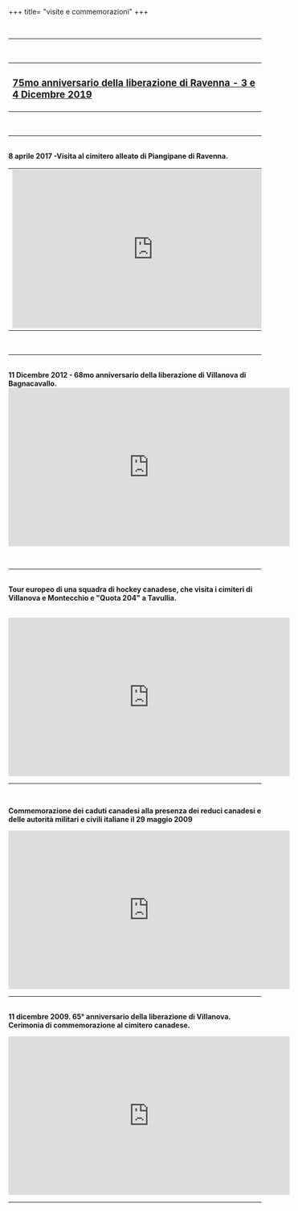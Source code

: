 +++
title= "visite e commemorazioni"
+++

<br><hr><br>
<table><tr><td>
 <h3> <a href="/cemeteries/75mocanadesi"> 75mo anniversario della liberazione di Ravenna - 3 e 4 Dicembre 2019 </a> </h3></td><tr>
</table>
<br><hr><br>
<b>8 aprile 2017 -Visita al cimitero alleato di Piangipane di Ravenna.   
</b><br>
<table><tr><td>
<iframe width="560" height="315" src="https://www.youtube.com/embed/v7W3UAI0C2g" frameborder="0" allowfullscreen></iframe>
</td><td> <h2> <a href="/cemeteries/8-aprile-2017"> ... Vedi altro </a> </h2></td><tr>
</table>
<br><hr><br>
<b>11 Dicembre 2012 - 68mo anniversario della liberazione di Villanova di Bagnacavallo.   
</b><br>
<iframe width="560" height="315" src="https://www.youtube.com/embed/GgAAX2yr1hg?list=UUTopHeFwUPWxXs4CYVu0Tiw" frameborder="0" allowfullscreen></iframe>

<br><hr><br>
<b>Tour europeo di una squadra di hockey canadese, che visita i cimiteri di Villanova e Montecchio e "Quota 204" a Tavullia.   
</b><br>
<iframe width="560" height="315" src="https://www.youtube.com/embed/-XIj1DRHRP8" frameborder="0" allowfullscreen></iframe><br><hr><br>

<b>Commemorazione dei caduti canadesi alla presenza dei reduci canadesi e delle autorità militari e civili italiane il 29 maggio 2009
</b><br><p>
<iframe width="560" height="315" src="https://www.youtube.com/embed/8FOqpxQJZS8" frameborder="0" allowfullscreen></iframe>
<br><hr><br>
<b>11 dicembre 2009. 65° anniversario della liberazione di Villanova. Cerimonia di commemorazione al cimitero canadese.</b>
<br><p>
<iframe width="560" height="315" src="https://www.youtube.com/embed/MbomK1kkkoc" frameborder="0" allowfullscreen></iframe><br><hr><br>


